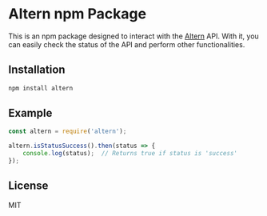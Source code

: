# Altern npm Package

This is an npm package designed to interact with the [Altern](https://altern.ai) API. 
With it, you can easily check the status of the API and perform 
other functionalities.

## Installation

```bash
npm install altern
```

## Example 

```js
const altern = require('altern');

altern.isStatusSuccess().then(status => {
    console.log(status);  // Returns true if status is 'success'
});
```

## License 

MIT


